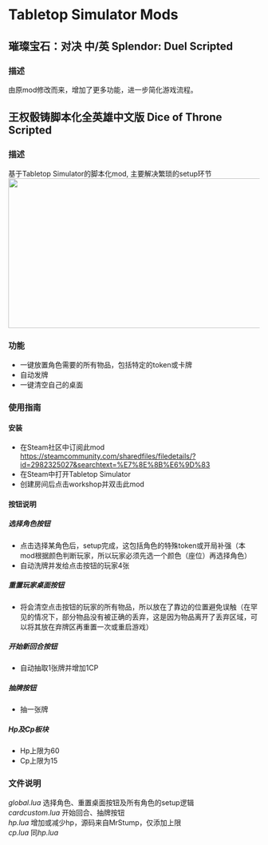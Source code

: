 # Tabletop Simulator Mods
## 璀璨宝石：对决 中/英 Splendor: Duel Scripted
### 描述
由原mod修改而来，增加了更多功能，进一步简化游戏流程。





## 王权骰铸脚本化全英雄中文版 Dice of Throne Scripted
### 描述
基于Tabletop Simulator的脚本化mod, 主要解决繁琐的setup环节
<img src="https://github.com/Spec-DY/DiceofThrone-Tabletopsimulator-Mod/assets/125960879/e42429eb-c4e8-4fc7-ba06-04d5744303c3" width="600" height="300">


### 功能
 - 一键放置角色需要的所有物品，包括特定的token或卡牌
 - 自动发牌
 - 一键清空自己的桌面


### 使用指南
#### 安装
- 在Steam社区中订阅此mod<br>
https://steamcommunity.com/sharedfiles/filedetails/?id=2982325027&searchtext=%E7%8E%8B%E6%9D%83<br>
- 在Steam中打开Tabletop Simulator<br>
- 创建房间后点击workshop并双击此mod<br>

#### 按钮说明

##### 选择角色按钮
 - 点击选择某角色后，setup完成，这包括角色的特殊token或开局补强（本mod根据颜色判断玩家，所以玩家必须先选一个颜色（座位）再选择角色）
 - 自动洗牌并发给点击按钮的玩家4张
##### 重置玩家桌面按钮
 - 将会清空点击按钮的玩家的所有物品，所以放在了靠边的位置避免误触（在罕见的情况下，部分物品没有被正确的丢弃，这是因为物品离开了丢弃区域，可以将其放在弃牌区再重置一次或重启游戏）
##### 开始新回合按钮
 - 自动抽取1张牌并增加1CP
##### 抽牌按钮
 - 抽一张牌
##### Hp及Cp板块
 - Hp上限为60
 - Cp上限为15

### 文件说明
*global.lua* 选择角色、重置桌面按钮及所有角色的setup逻辑<br>
*cardcustom.lua* 开始回合、抽牌按钮<br>
*hp.lua* 增加或减少hp，源码来自MrStump，仅添加上限<br>
*cp.lua* 同*hp.lua*



